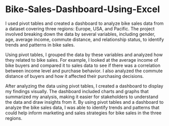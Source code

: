 # Bike-Sales-Dashboard-Using-Excel
I used pivot tables and created a dashboard to analyze bike sales data from a dataset covering three regions: Europe, USA, and Pacific. The project involved breaking down the data by several variables, including gender, age, average income, commute distance, and relationship status, to identify trends and patterns in bike sales.

Using pivot tables, I grouped the data by these variables and analyzed how they related to bike sales. For example, I looked at the average income of bike buyers and compared it to sales data to see if there was a correlation between income level and purchase behavior. I also analyzed the commute distance of buyers and how it affected their purchasing decisions.

After analyzing the data using pivot tables, I created a dashboard to display my findings visually. The dashboard included charts and graphs that summarized my analysis, making it easier for stakeholders to understand the data and draw insights from it. By using pivot tables and a dashboard to analyze the bike sales data, I was able to identify trends and patterns that could help inform marketing and sales strategies for bike sales in the three regions.
